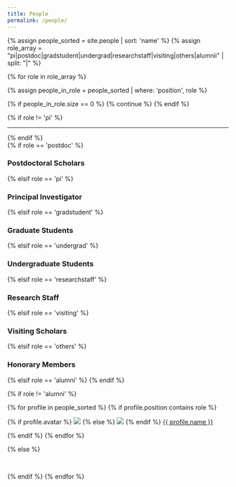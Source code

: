 ```yaml
---
title: People
permalink: /people/
---
```


{% assign people_sorted = site.people | sort: 'name' %}
{% assign role_array = "pi|postdoc|gradstudent|undergrad|researchstaff|visiting|others|alumnii" | split: "|" %}

{% for role in role_array %}

{% assign people_in_role = people_sorted | where: 'position', role %}

<!-- {{ role }}
{{ people_in_role.size }} -->


<!-- Skip section if there's nobody -->
{% if people_in_role.size == 0 %}
  {% continue %}
{% endif %}


{% if role != 'pi' %}
<hr>
{% endif %}

<div class="pos_header">
{% if role == 'postdoc' %}
<h3>Postdoctoral Scholars</h3>
 {% elsif role == 'pi' %}
<h3>Principal Investigator</h3>
 {% elsif role == 'gradstudent' %}
<h3>Graduate Students</h3>
 {% elsif role == 'undergrad' %}
<h3>Undergraduate Students</h3>
 {% elsif role == 'researchstaff' %}
<h3>Research Staff</h3>
 {% elsif role == 'visiting' %}
<h3>Visiting Scholars</h3>
 {% elsif role == 'others' %}
<h3>Honorary Members</h3>
 {% elsif role == 'alumni' %}
<!-- <h3>Alumni</h3> -->
{% endif %}
</div>

{% if role != 'alumni' %}
<div class="content list people">
  {% for profile in people_sorted %}
    {% if profile.position contains role %}
      <div class="list-item-people">
        <p class="list-post-title">
          {% if profile.avatar %}
            <a href="{{ site.baseurl }}{{ profile.url }}"><img class="profile-thumbnail" src="{{site.baseurl}}/images/people/{{profile.avatar}}"></a>
          {% else %}
            <a href="{{ site.baseurl }}{{ profile.url }}"><img class="profile-thumbnail" src="{{site.baseurl}}/images/people/charm.jpg"></a>
          {% endif %}
          <a class="name" href="{{ site.baseurl }}{{ profile.url }}">{{ profile.name }}</a>
        </p>
      </div>    
    {% endif %}
  {% endfor %}
</div>

{% else %}

<br>

<!-- | Who are they | When were they here | Where they went |
| :------------- |:-------------| :-----------|
| Alum Ni | Student | Professor, Department, University | -->


{% endif %}
{% endfor %}
